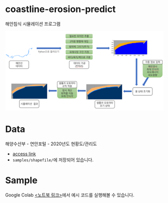 # coastline-erosion-predict
해안침식 시뮬레이션 프로그램

![flowchart](./img/flowchart.png)

# Data
해양수산부 - 연안포털 - 2020년도 현황도/관리도
- [access link](https://coast.mof.go.kr/coastKnowledge/coastDatumView.do?dt3=&seq=7669&data_type=3&page=1)
- `samples/shapefile/`에 저장되어 있습니다.


# Sample
Google Colab [<노트북 링크>](https://colab.research.google.com/drive/1KCdx7AwZugM3dHrnFoCa9UPhvUK_ykDE?usp=sharing)에서 예시 코드를 실행해볼 수 있습니다.

